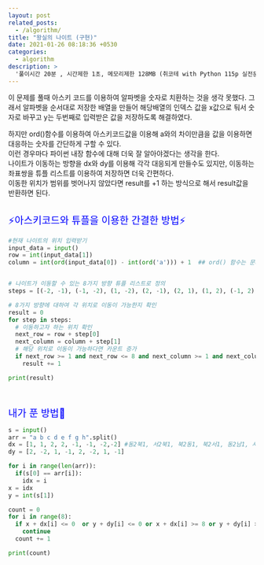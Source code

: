 ```yaml
---
layout: post
related_posts:
  - /algorithm/
title: "왕실의 나이트 (구현)"
date: 2021-01-26 08:18:36 +0530
categories: 
  - algorithm
description: >
  '풀이시간 20분 , 시간제한 1초, 메모리제한 128MB (취코테 with Python 115p 실전문제)'
---
```


이 문제를 풀때 아스키 코드를 이용하여 알파벳을 숫자로 치환하는 것을 생각 못했다. 그래서 알파벳을 순서대로 저장한 배열을 만들어 해당배열의 인덱스 값을 x값으로 둬서 숫자로 바꾸고 y는 두번째로 입력받은 값을 저장하도록 해결하였다.<br>

하지만 ord()함수를 이용하여 아스키코드값을 이용해 a와의 차이만큼을 값을 이용하면 대응하는 숫자를 간단하게 구할 수 있다.<br>
이런 경우마다 파이썬 내장 함수에 대해 더욱 잘 알아야겠다는 생각을 한다.<br>
나이트가 이동하는 방향을 dx와 dy를 이용해 각각 대응되게 만들수도 있지만, 이동하는 좌표쌍을 튜플 리스트를 이용하여 저장하면 더욱 간편하다.<br>
이동한 위치가 범위를 벗어나지 않았다면 result를 +1 하는 방식으로 해서 result값을 반환하면 된다.<br><br>

<span style="font-size:20px; color:blue">⚡️아스키코드와 튜플을 이용한 간결한 방법⚡️</span>

```python
#현재 나이트의 위치 입력받기
input_data = input()
row = int(input_data[1])
column = int(ord(input_data[0]) - int(ord('a'))) + 1  ## ord() 함수는 문자의 아스키코드를 반환 이를 이용해 알파벳을 대응 순서의 숫자로 치환 가능, [1, 1]의 위치에서 시작하므로 1 더해줌. row는 입력값이 1부터라 더해줄 필요X


# 나이트가 이동할 수 있는 8가지 방향 튜플 리스트로 정의
steps = [(-2, -1), (-1, -2), (1, -2), (2, -1), (2, 1), (1, 2), (-1, 2), (-2, 1)]

# 8가지 방향에 대하여 각 위치로 이동이 가능한지 확인
result = 0
for step in steps:
  # 이동하고자 하는 위치 확인
  next_row = row + step[0]
  next_column = column + step[1]
  # 해당 위치로 이동이 가능하다면 카운트 증가
  if next_row >= 1 and next_row <= 8 and next_column >= 1 and next_column <=8:
    result += 1

print(result)
```

<br><br>
<span style="font-size:20px; color:blue">내가 푼 방법🤦</span>

```python
s = input()
arr = "a b c d e f g h".split()
dx = [1, 1, 2, 2, -1, -1, -2,-2] #동2북1, 서2북1, 북2동1, 북2서1, 동2남1, 서2남1, 남2동1, 남2서1
dy = [2, -2, 1, -1, 2, -2, 1, -1]

for i in range(len(arr)):
  if(s[0] == arr[i]):
    idx = i
x = idx
y = int(s[1])

count = 0
for i in range(8):
  if x + dx[i] <= 0  or y + dy[i] <= 0 or x + dx[i] >= 8 or y + dy[i] >= 8:
    continue
  count += 1

print(count)
```
